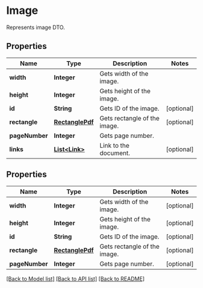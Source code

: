 
# Image
Represents image DTO.

## Properties
Name | Type | Description | Notes
------------ | ------------- | ------------- | -------------
**width** | **Integer** | Gets width of the image. | 
**height** | **Integer** | Gets height of the image. | 
**id** | **String** | Gets ID of the image. | [optional]
**rectangle** | [**RectanglePdf**](RectanglePdf.md) | Gets rectangle of the image. | [optional]
**pageNumber** | **Integer** | Gets page number. | 
**links** | [**List&lt;Link&gt;**](Link.md) | Link to the document. | [optional]


## Properties
Name | Type | Description | Notes
------------ | ------------- | ------------- | -------------
**width** | **Integer** | Gets width of the image. |  [optional]
**height** | **Integer** | Gets height of the image. |  [optional]
**id** | **String** | Gets ID of the image. |  [optional]
**rectangle** | [**RectanglePdf**](RectanglePdf.md) | Gets rectangle of the image. |  [optional]
**pageNumber** | **Integer** | Gets page number. |  [optional]

[[Back to Model list]](../../README.md#documentation-for-models) [[Back to API list]](../../README.md#documentation-for-api-endpoints) [[Back to README]](../../README.md)


